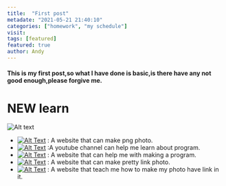 ```yaml
---
title:  "First post"
metadate: "2021-05-21 21:40:10"
categories: ["homework", "my schedule"]
visit:
tags: [featured]
featured: true
author: Andy
---
```


#### This is my first post,so what I have done is basic,is there have any not good enough,please forgive me.

# NEW learn


![Alt text](https://exfast.me/wp-content/uploads/2019/04/1554182762-cddf42691119d44059a16a4095047a33-1140x600.jpg)

* [![Alt Text](https://img.shields.io/badge/-avatarx%20(png)-informational)](https://avatarx.netlify.app/) : A website that can make png photo.
* [![Alt Text](https://img.shields.io/badge/-%E6%AF%9B%E5%B7%BE%E5%B7%A5%E7%A8%8B%E5%B8%AB%20youtube-informational)](https://www.youtube.com/channel/UC6kh50A4TMslBLMnv0MeArw) :A youtube channel can help me learn about program.
* [![Alt Text](https://img.shields.io/badge/-Markdown%20%E8%AA%9E%E6%B3%95%E8%AA%AA%E6%98%8E-informational)](https://markdown.tw/) : A website that can help me with making a program.
* [![Alt Text](https://img.shields.io/badge/-%E7%BE%8E%E5%8C%96%E9%80%A3%E7%B5%90-informational)](https://shields.io/category/build) : A website that can make pretty link photo.
* [![Alt Text](https://img.shields.io/badge/-%E5%9C%96%E7%89%87%E5%8A%A0%E9%80%A3%E7%B5%90-informational)](http://toby.logdown.com/posts/216691/markdown-image-with-link-syntax) : A website that teach me how to make my photo have link in it.
